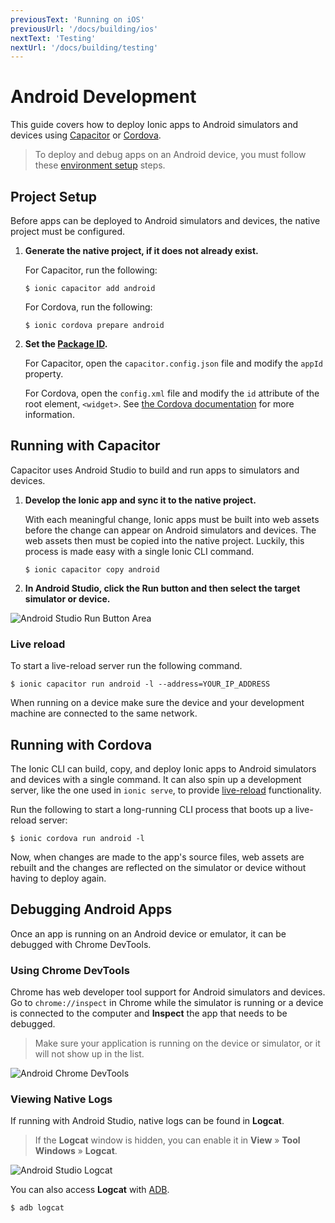 ```yaml
---
previousText: 'Running on iOS'
previousUrl: '/docs/building/ios'
nextText: 'Testing'
nextUrl: '/docs/building/testing'
---
```


# Android Development

This guide covers how to deploy Ionic apps to Android simulators and devices using [Capacitor](/docs/faq/glossary#capacitor) or [Cordova](/docs/faq/glossary#cordova).

> To deploy and debug apps on an Android device, you must follow these [environment setup](/docs/installation/android) steps.

## Project Setup

Before apps can be deployed to Android simulators and devices, the native project must be configured.

1. **Generate the native project, if it does not already exist.**

    For Capacitor, run the following:

    ```shell
    $ ionic capacitor add android
    ```

    For Cordova, run the following:

    ```shell
    $ ionic cordova prepare android
    ```

2. **Set the [Package ID](/docs/faq/glossary#package-id).**

    For Capacitor, open the `capacitor.config.json` file and modify the `appId` property.

    For Cordova, open the `config.xml` file and modify the `id` attribute of the root element, `<widget>`. See [the Cordova documentation](https://cordova.apache.org/docs/en/latest/config_ref/#widget) for more information.


## Running with Capacitor

Capacitor uses Android Studio to build and run apps to simulators and devices.

1. **Develop the Ionic app and sync it to the native project.**

    With each meaningful change, Ionic apps must be built into web assets before the change can appear on Android simulators and devices. The web assets then must be copied into the native project. Luckily, this process is made easy with a single Ionic CLI command.

    ```shell
    $ ionic capacitor copy android
    ```

2. **In Android Studio, click the Run button and then select the target simulator or device.**

![Android Studio Run Button Area](/docs/assets/img/running/android-studio-run-button-area.png)

### Live reload
To start a live-reload server run the following command.

```shell
$ ionic capacitor run android -l --address=YOUR_IP_ADDRESS
```
When running on a device make sure the device and your development machine are connected to the same network.

## Running with Cordova

The Ionic CLI can build, copy, and deploy Ionic apps to Android simulators and devices with a single command. It can also spin up a development server, like the one used in `ionic serve`, to provide [live-reload](/docs/faq/glossary#livereload) functionality.

Run the following to start a long-running CLI process that boots up a live-reload server:

```shell
$ ionic cordova run android -l
```

Now, when changes are made to the app's source files, web assets are rebuilt and the changes are reflected on the simulator or device without having to deploy again.

## Debugging Android Apps

Once an app is running on an Android device or emulator, it can be debugged with Chrome DevTools.

### Using Chrome DevTools

Chrome has web developer tool support for Android simulators and devices. Go to `chrome://inspect` in Chrome while the simulator is running or a device is connected to the computer and **Inspect** the app that needs to be debugged.

> Make sure your application is running on the device or simulator, or it will not show up in the list.

![Android Chrome DevTools](/docs/assets/img/running/android-chrome-devtools.png)

### Viewing Native Logs

If running with Android Studio, native logs can be found in **Logcat**.

> If the **Logcat** window is hidden, you can enable it in **View** &raquo; **Tool Windows** &raquo; **Logcat**.

![Android Studio Logcat](/docs/assets/img/running/android-studio-logcat.png)

You can also access **Logcat** with [ADB](https://developer.android.com/studio/command-line/adb).

```shell
$ adb logcat
```
